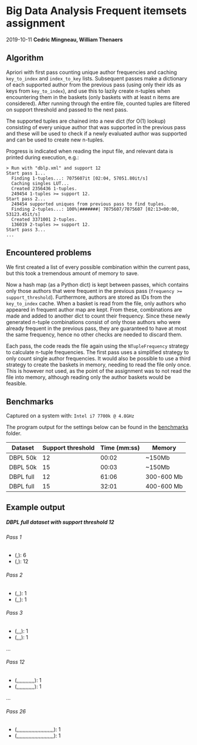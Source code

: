 # Big Data Analysis Frequent itemsets assignment

2019-10-11 **Cedric Mingneau, William Thenaers**

## Algorithm

Apriori with first pass counting unique author frequencies and caching `key_to_index` and `index_to_key` lists. Subsequent passes make a dictionary of each supported author from the previous pass (using only their ids as keys from `key_to_index`), and use this to lazily create n-tuples when encountering them in the baskets (only baskets with at least n items are considered). After running through the entire file, counted tuples are filtered on support threshold and passed to the next pass.

The supported tuples are chained into a new dict (for O(1) lookup) consisting of every unique author that was supported in the previous pass and these will be used to check if a newly evaluated author was supported and can be used to create new n-tuples.

Progress is indicated when reading the input file, and relevant data is printed during execution, e.g.:

```
> Run with "dblp.xml" and support 12
Start pass 1...
  Finding 1-tuples...: 7075607it [02:04, 57051.80it/s]
  Caching singles LUT...
  Created 2356436 1-tuples.
  249454 1-tuples >= support 12.
Start pass 2...
  249454 supported uniques from previous pass to find tuples.
  Finding 2-tuples...: 100%|#######| 7075607/7075607 [02:13<00:00, 53123.45it/s]
  Created 3371001 2-tuples.
  136019 2-tuples >= support 12.
Start pass 3...
...
```

## Encountered problems

We first created a list of every possible combination within the current pass, but this took a tremendous amount of memory to save.

Now a hash map (as a Python dict) is kept between passes, which contains only those authors that were frequent in the previous pass (`frequency >= support_threshold`). Furthermore, authors are stored as IDs from the `key_to_index` cache. When a basket is read from the file, only authors who appeared in frequent author map are kept. From these, combinations are made and added to another dict to count their frequency. Since these newly generated n-tuple combinations consist of only those authors who were already frequent in the previous pass, they are guaranteed to have at most the same frequency, hence no other checks are needed to discard them.

Each pass, the code reads the file again using the `NTupleFrequency` strategy to calculate n-tuple frequencies. The first pass uses a simplified strategy to only count single author frequencies. It would also be possible to use a third strategy to create the baskets in memory, needing to read the file only once. This is however not used, as the point of the assignment was to not read the file into memory, although reading only the author baskets would be feasible.

## Benchmarks

Captured on a system with: `Intel i7 7700k @ 4.8GHz`

The program output for the settings below can be found in the [benchmarks](./benchmarks) folder.

| Dataset   | Support threshold | Time (mm:ss) | Memory     |
| --------- | ----------------- | ------------ | ---------- |
| DBPL 50k  | 12                | 00:02        | ~150Mb     |
| DBPL 50k  | 15                | 00:03        | ~150Mb     |
| DBPL full | 12                | 61:06        | 300-600 Mb |
| DBPL full | 15                | 32:01        | 400-600 Mb |

## Example output

##### DBPL full dataset with support threshold 12

###### Pass 1

- (,): 6
- (,): 12

###### Pass 2

- (,,): 1
- (,,): 1

###### Pass 3

- (,,,): 1
- (,,,): 1

...

###### Pass 12

- (,,,,,,,,,,,,): 1
- (,,,,,,,,,,,,): 1

...

###### Pass 26

- (,,,,,,,,,,,,,,,,,,,,,,,,,): 1
- (,,,,,,,,,,,,,,,,,,,,,,,,,): 1